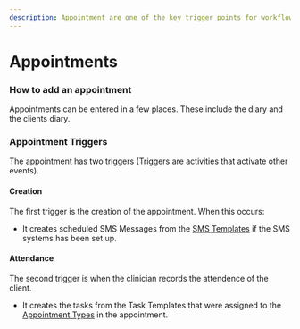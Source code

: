 ```yaml
---
description: Appointment are one of the key trigger points for workflow.
---
```


# Appointments

### How to add an appointment

Appointments can be entered in a few places. These include the diary and the clients diary. 

### Appointment Triggers

The appointment has two triggers \(Triggers are activities that activate other events\).

#### Creation

The first trigger is the creation of the appointment. When this occurs:

* It creates scheduled SMS Messages from the [SMS Templates](../../overview/sms-templates.md) if the SMS systems has been set up.

#### Attendance 

The second trigger is when the clinician records the attendence of the client.

* It creates the tasks from the Task Templates that were assigned to the [Appointment Types](../../overview/appointment-types.md) in the appointment.


